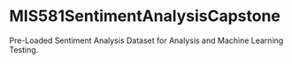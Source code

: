 # MIS581SentimentAnalysisCapstone
Pre-Loaded Sentiment Analysis Dataset for Analysis and Machine Learning Testing. 
